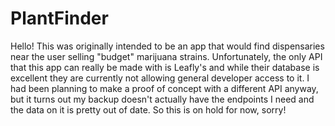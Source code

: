# PlantFinder
Hello! This was originally intended to be an app that would find dispensaries near the user selling "budget" marijuana strains. Unfortunately, the only API that this app can really be made with is Leafly's and while their database is excellent they are currently not allowing general developer access to it. I had been planning to make a proof of concept with a different API anyway, but it turns out my backup doesn't actually have the endpoints I need and the data on it is pretty out of date. So this is on hold for now, sorry!
